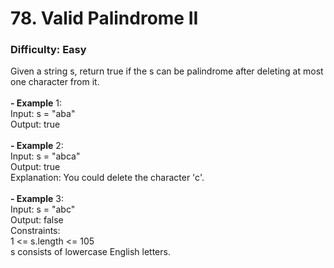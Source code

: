# 78. Valid Palindrome II
### Difficulty: Easy
Given a string s, return true if the s can be palindrome after deleting at most one character from it. <br/>   <br/><b>- Example</b> 1: <br/> Input: s = "aba" <br/> Output: true <br/> <br/><b>- Example</b> 2: <br/> Input: s = "abca" <br/> Output: true <br/> Explanation: You could delete the character 'c'. <br/> <br/><b>- Example</b> 3: <br/> Input: s = "abc" <br/> Output: false <br/>   Constraints: <br/> 1 <= s.length <= 105 <br/> s consists of lowercase English letters.